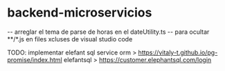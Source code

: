 # backend-microservicios
-- arreglar el tema de parse de horas en el dateUtility.ts
-- para ocultar **/*.js en files xcluses de visual studio code

TODO: implementar elefant sql service
orm > https://vitaly-t.github.io/pg-promise/index.html
elefantsql > https://customer.elephantsql.com/login

